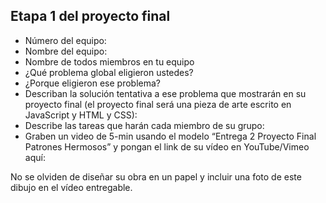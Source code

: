 ## Etapa 1 del proyecto final

- Número del equipo: 
- Nombre del equipo: 
- Nombre de todos miembros en tu equipo
- ¿Qué problema global eligieron ustedes?
- ¿Porque eligieron ese problema? 
- Describan la solución tentativa a ese problema que mostrarán en su proyecto final (el proyecto final será una pieza de arte escrito en JavaScript y HTML y CSS): 
- Describe las tareas que harán cada miembro de su grupo:
- Graben un video de 5-min usando el modelo “Entrega 2 Proyecto Final Patrones Hermosos” y pongan el link de su vídeo en YouTube/Vimeo aquí:

No se olviden de diseñar su obra en un papel y incluir una foto de este dibujo en el vídeo entregable.
